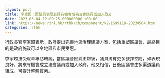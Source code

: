 ```yaml
---
layout: post
title: 李家超：區議員表現良好有機會成為立會議員或加入政府
date: 2023-05-04 12:09:25.000000000 +08:00
link: https://news.rthk.hk/rthk/ch/component/k2/1699118-20230504.htm
categories: rthk
---
```


行政長官李家超表示，政府提出完善地區治理建議方案，包括重塑區議會，最終目的是政府施政可以令地區和市民受惠。

李家超接受報章專訪時說，當區議會回歸正常後，議員將有更多發揮空間，如表現良好，將來有機會成立法會議員或加入政府。他又相信，日後區議會由多渠道議員組成，可提升整體質素。
